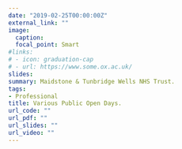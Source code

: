 ```yaml
---
date: "2019-02-25T00:00:00Z"
external_link: ""
image:
  caption: 
  focal_point: Smart
#links:
# - icon: graduation-cap
# - url: https://www.some.ox.ac.uk/
slides: 
summary: Maidstone & Tunbridge Wells NHS Trust.
tags:
- Professional
title: Various Public Open Days.
url_code: ""
url_pdf: ""
url_slides: ""
url_video: ""
---
```


